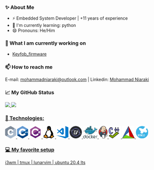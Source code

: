 ### ✨ About Me
 - ⚡ Embedded System Developer | +11 years of experience 
 - 🌱 I'm currently learning: python
 - 😄 Pronouns: He/Him 

### 🔭  What I am currently working on
 - [Keyfob_firmware](https://github.com/niaraki/keyfob_firmware)
  
### 📫 How to reach me
  E-mail: mohammadniaraki@outlook.com | Linkedin: <a href="https://www.linkedin.com/in/mohammadniaraki/">Mohammad Niaraki</a>

### 📈 My GitHub Status 

<div>
  <a href="https://github.com/niaraki">
  <img height="180em" src="https://github-readme-stats-sigma-five.vercel.app/api?username=niaraki&show_icons=true&theme=onedark"/>
  <img height="180em" src="https://github-readme-stats-sigma-five.vercel.app/api/top-langs?username=niaraki&layout=compact&theme=onedark"/>
</div>

### 🔨 Technologies:
<code><img height="40" alt="c" src="assets/c_badge.png"/></code>
<code><img height="40" alt="cpp" src="assets/cpp_badge.png"/></code>
<code><img height="40" alt="cs" src="assets/cs_badge.png"/></code>
<code><img height="40" alt="linux" src="assets/linux_badge.png"/></code>
<code><img height="40" alt="vs" src="assets/vs_badge.png"/></code>
<code><img height="40" alt="vim" src="assets/lvim_badge.png"/></code>
<code><img height="40" alt="docker" src="assets/docker_badge.png"/></code>
<code><img height="40" alt="jenkins" src="assets/jenkins_badge.png"/></code>
<code><img height="40" alt="cppchec" src="assets/cppcheck_badge.png"/></code>
<code><img height="40" alt="cmake" src="assets/cmake_badge.png"/></code>
<code><img height="40" alt="stm32" src="assets/stm32_badge.png"/></code>
<br>
### 💻 My favorite setup
  i3wm | tmux | lunarvim | ubuntu 20.4 lts

<!--
- 🔭 I’m currently working on ...
- 🌱 I’m currently learning ...
- 👯 I’m looking to collaborate on ...
- 🤔 I’m looking for help with ...
- 💬 Ask me about ...
- 📫 How to reach me: ...
- 😄 Pronouns: ...
- ⚡ Fun fact: ...
-->
